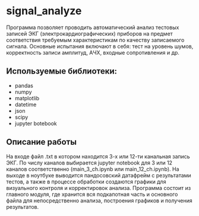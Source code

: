 # signal_analyze

Программа позволяет проводить автоматический анализ тестовых записей ЭКГ (электрокардиографических) приборов на предмет соответствия требуемым характеристикам по качеству записаемого сигнала.
Основные испытания включают в себя: тест на уровень шумов, корректность записи амплитуд, АЧХ, входные сопротивления и др.

## Используемые библиотеки:
 - pandas
 - numpy
 - matplotlib
 - datetime
 - json
 - scipy
 - jupyter botebook


## Описание работы
На входе файл .txt в котором находится 3-х или 12-ти канальная запись ЭКГ. По числу каналов выбирается jupyter notebook для 3 или 12 каналов соответственно (main_3_ch.ipynb или  main_12_ch.ipynb).
На выходе в ноутбуке выводится пандосовский датафрейм с результатами тестов, а также в процессе обработки создаются графики для визуального контроля и корректировок анализа. Программа состоит из главного модуля, где хранится вся подкапотная часть и основного файла для непосредственно анализа, построения графиков и получения результатов.
